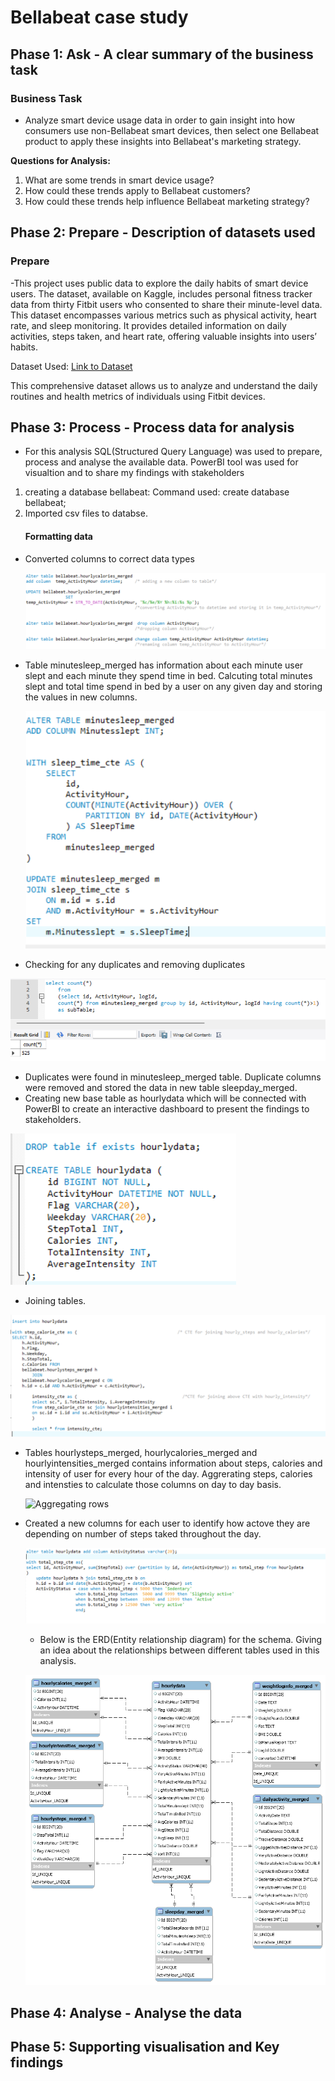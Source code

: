 # Bellabeat case study


## Phase 1: Ask - A clear summary of the business task
### Business Task
   - Analyze smart device usage data in order to gain insight into how consumers use non-Bellabeat smart devices, then select one Bellabeat product to apply these insights into Bellabeat's marketing strategy.

**Questions for Analysis:**
1. What are some trends in smart device usage?
2. How could these trends apply to Bellabeat customers?
3. How could these trends help influence Bellabeat marketing strategy?

## Phase 2: Prepare - Description of datasets used
### Prepare
  -This project uses public data to explore the daily habits of smart device users. The dataset, available on Kaggle, includes personal fitness tracker data from thirty Fitbit users who consented to share their minute-level data. This dataset encompasses various metrics such as physical activity, heart rate, and sleep monitoring. It provides detailed information on daily activities, steps taken, and heart rate, offering valuable insights into users’ habits.

Dataset Used: [Link to Dataset](https://www.kaggle.com/datasets/arashnic/fitbit)

This comprehensive dataset allows us to analyze and understand the daily routines and health metrics of individuals using Fitbit devices.

## Phase 3: Process - Process data for analysis
  - For this analysis SQL(Structured Query Language) was used to prepare, process and analyse the available data. PowerBI tool was used for visualtion and to share my findings with stakeholders

1. creating a database bellabeat:
Command used: create database bellabeat;  
2. Imported csv files to databse.
   #### Formatting data
  - Converted columns to correct data types
    
    ![Changing column types](Format_column.png)
    
  - Table minutesleep_merged has information about each minute user slept and each minute they spend time in bed. Calcuting total minutes slept and total time spend in bed by a user on any given day and storing the values in new columns.
    
    ![Calculating sleeptime](sleep_time_calculated.png)
    
  - Checking for any duplicates and removing duplicates
    
   ![Checking for duplicates](Finding_duplicates.png)
   
  - Duplicates were found in minutesleep_merged table. Duplicate columns were removed and stored the data in new table sleepday_merged.
  - Creating new base table as hourlydata which will be connected with PowerBI to create an interactive dashboard to present the findings to stakeholders.
    
   ![Creating a new table](creating_base_table.png)
   
  - Joining tables.
    
   ![Creating a new table](joining_3_tables.png)
   
  - Tables hourlysteps_merged, hourlycalories_merged and hourlyintensities_merged contains information about steps, calories and intensity of user for every hour of the day. Aggrerating steps, calories and intensties to calculate those columns on day to day basis.
    
    ![Aggregating rows](Aggregating_rows.png)
    
  - Created a new columns for each user to identify how actove they are depending on number of steps taked throughout the day.

    ![Activity status](Activity_status.png)

     - Below is the ERD(Entity relationship diagram) for the schema. Giving an idea about the relationships between different tables used in this analysis.

    ![ERD](ERD.png)

## Phase 4: Analyse - Analyse the data
            
## Phase 5: Supporting visualisation and Key findings
